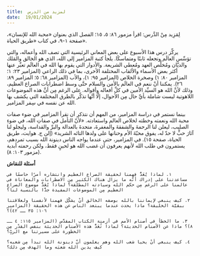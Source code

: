 ```yaml
---
title:  لمزيد من الدرس
date:  19/01/2024
---
```


لِمَزِيد مِنْ الدَّرس:  اقرأ مزمور ٨٦: ٥، ١٥؛ الفصل الذي بعنوان «محبة الله للإنسان»، صفحة ١-٩، في كتاب «طريق الحياة».

يركِّز درس هذا الأسبوع على بعض المعاني الرئيسية التي تصف الله وأعماله، والتي تؤسِّس العالَم وتجعله ثابتًا ومتماسكًا. يلجأ كتبة المزامير إلى الله، الذي هو الخالق والمَلك والديَّان ومُخلِّص العهد ومُعطي الشريعة. والأدوار التي يقوم بها الله في العالَم تعبِّر عنها أكثر بعض الأسماء والألقاب المختلفة الأخرى، بما في ذلك الراعي (المزامير ٢٣: ١؛ المزامير ٨٠: ١) وصخرة الخلاص (المزامير ٩٥: ١)، والأب (المزامير ٦٨: ٥؛ المزامير ٨٩: ٢٦). يمكننا أنْ ننعم في العالَم بالأمن والسلام حتَّى وسط اضطرابات الصراع العظيم، وذلك لأنَّ الله هو السيِّد الأمين في كلِّ أفعاله وأقواله. على الرغم مِن أنَّ هذه الموضوعات اللاهوتية ليست شاملة بأيِّ حال مِن الأحوال، إلَّا أنَّها تذكِّر بالطرق المختلفة التي يكشف بها الله عن نفسه في سِفر المزامير.

بينما نستمر في دراسة المزامير، من المهم أن نتذكر أن نقرأ المزامير في ضوء صفات محبة الله ونعمته وخطته لخلاص العالم واستعادته. «لأنّ التأمل في صفاتِ الله، في ضوءِ الصليب، ليعلن لنا الرحمةَ والشفقةَ والمغفرةَ، متحدةَ بالعدالة والبرِّ والقداسة، وليجلو لنا آثارَ حبٍّ لا حدّ له، يفوق محبّةَ الأم وحنانها على ولدها التائه الشريد» (إلن ج. هوايت، طريق الحياة، صفحة ١٥). في المزامير، حتى عندما يواجه الناس دينونة الله بسبب تمردهم، يستمرون في طلب الله لأنهم يعرفون أن غضب الله هو لحينٍ فقط، ولكن رحمته أبدية (مزمور ١٠٣: ٨).

**أسئلة للنقاش**

`١. لماذا يُعَدُّ فهمنا لحقيقة الصراع العظيم وانتشاره أمرًا حاسمًا في مساعدتنا على إدراك أنَّه ما يزال هناك الكثير مِن الاضطرابات والمعاناة في عالمنا على الرغم مِن حكم الله وسيادته المطلقة؟ لماذا يُعَدُّ موضوع الصراع العظيم مِن الموضوعات المفيدة جدًّا بالنسبة لنا؟`

`٢. كيف ينبغي لإيماننا بالله بوصفه الخالق أنْ يشكِّل فهمنا لأنفسنا ولعلاقتنا ببقيَّة الخليقة؟ ماذا يحدث عندما يبتعد الناس عن هذه الحقيقة (المزامير ١٠٦: ٣٥ ــ ٤٢)؟`

`٣. ما الخطأ في أصنام الأمم في أزمنة الكتاب المقدَّس (المزامير ١١٥: ٤ ــ ٨)؟ ماذا عن الأصنام الحديثة؟ لماذا تُعَدُّ هذه الأصنام الحديثة بنفس القدْر مِن الخطورة على مسيرتنا مع الربِّ؟`

`٤. كيف ينبغي أنْ يحيا شعب الله وهم يعلمون أنَّ دينونة الله تبدأ مِن شعبه؟ كيف يدين الله شعبَه وما الهدف مِن ذلك؟`